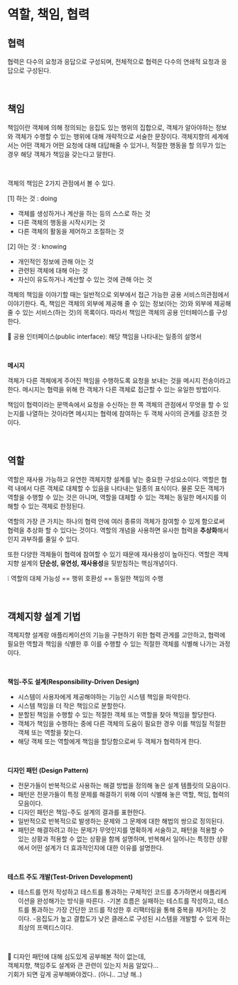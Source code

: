 # 역할, 책임, 협력

## 협력

협력은 다수의 요청과 응답으로 구성되며, 전체적으로 협력은 다수의 연쇄적 요청과 응답으로 구성된다.

</br>

## 책임

책임이란 객체에 의해 정의되는 응집도 있는 행위의 집합으로, 객체가 알아야하는 정보와 객체가 수행할 수 있는 행위에 대해 개략적으로 서술한 문장이다. 객체지향의 세계에서는 어떤 객체가 어떤 요청에 대해 대답해줄 수 있거나, 적절한 행동을 할 의무가 있는 경우 해당 객체가 책임을 갖는다고 말한다.

</br>

객체의 책임은 2가지 관점에서 볼 수 있다.

[1] 하는 것 : doing
- 객체를 생성하거나 계산을 하는 등의 스스로 하는 것
- 다른 객체의 행동을 시작시키는 것
- 다른 객체의 활동을 제어하고 조절하는 것

[2] 아는 것 :  knowing
- 개인적인 정보에 관해 아는 것
- 관련된 객체에 대해 아는 것
- 자신이 유도하거나 계산할 수 있는 것에 관해 아는 것

객체의 책임을 이야기할 때는 일반적으로 외부에서 접근 가능한 공용 서비스의관점에서 이야기한다. 즉, 책임은 객체의 외부에 제공해 줄 수 있는 정보(아는 것)와 외부에 제공해 줄 수 있는 서비스(하는 것)의 목록이다. 따라서 책임은 객체의 공용 인터페이스를 구성한다.

👻 공용 인터페이스(public interface): 해당 책임을 나타내는 일종의 설명서

</br>

**메시지**

객체가 다른 객체에게 주어진 책임을 수행하도록 요청을 보내는 것을 메시지 전송이라고 한다. 메시지는 협력을 위해 한 객체가 다른 객체로 접근할 수 있는 유일한 방법이다.

책임이 협력이라는 문맥속에서 요청을 수신하는 한 쪽 객체의 관점에서 무엇을 할 수 있는지를 나열하는 것이라면 
메시지는 협력에 참여하는 두 객체 사이의 관계를 강조한 것이다.

</br>

## 역할

역할은 재사용 가능하고 유연한 객체지향 설계를 낳는 중요한 구성요소이다. 
역할은 협력 내에서 다른 객체로 대체할 수 있음을 나타내는 일종의 표식이다. 물론 모든 객체가 역할을 수행할 수 있는 것은 아니며, 역할을 대체할 수 있는 객체는 동일한 메시지를 이해할 수 있는 객체로 한정된다. 

역할의 가장 큰 가치는 하나의 협력 안에 여러 종류의 객체가 참여할 수 있게 함으로써 협력을 추상화 할 수 있다는 것이다. 역할의 개념을 사용하면 유사한 협력을 **추상화**해서 인지 과부하를 줄일 수 있다.

 또한 다양한 객체들이 협력에 참여할 수 있기 때문에 재사용성이 높아진다. 역할은 객체지향 설계의 **단순성, 유연성, 재사용성**을 뒷받침하는 핵심개념이다.

 ❕ 역할의 대체 가능성 == 행위 호환성 == 동일한 책임의 수행

 </br>

 ## 객체지향 설계 기법

객체지향 설계랑 애플리케이션의 기능을 구현하기 위한 협력 관게를 고안하고, 협력에 필요한 역할과 책임을 식별한 후 이를 수행할 수 있는 적절한 객체를 식별해 나가는 과정이다.

</br>

**책임-주도 설계(Responsibility-Driven Design)**

- 시스템이 사용자에게 제공해야하는 기능인 시스템 책임을 파악한다.
- 시스템 책임을 더 작은 책임으로 분할한다.
- 분할된 책임을 수행할 수 있는 적절한 객체 또는 역할을 찾아 책임을 할당한다.
- 객체가 책임을 수행하는 중에 다른 객체의 도움이 필요한 경우 이를 책임질 적절한 객체 또는 역할을 찾는다.
- 해당 객체 또는 역할에게 책임을 할당함으로써 두 객체가 협력하게 한다.

</br>

**디자인 패턴 (Design Pattern)**

- 전문가들이 반복적으로 사용하는 해결 방법을 정의해 놓은 설계 템플릿의 모음이다.
- 패턴은 전문가들이 특정 문제를 해결하기 위해 이미 식별해 놓은 역할, 책임, 협력의 모음이다.
- 디자인 패턴은 책임-주도 설계의 결과를 표현한다.
- 일반적으로 반복적으로 발생하는 문제와 그 문제에 대한 해법의 쌍으로 정의된다.
- 패턴은 해결하려고 하는 문제가 무엇인지를 명확하게 서술하고, 패턴을 적용할 수 있는 상황과 적용할 수 없는 상황을 함께 설명하며, 반복해서 일어나는 특정한 상황에서 어떤 설계가 더 효과적인지에 대한 이유를 설명한다.

</br>

**테스트 주도 개발(Test-Driven Development)**

- 테스트를 먼저 작성하고 테스트를 통과하는 구체적인 코드를 추가하면서 애플리케이션을 완성해가는 방식을 따른다.
-기본 흐름은 실패하는 테스트를 작성하고, 테스트를 통과하는 가장 간단한 코드를 작성한 후 리팩터링을 통해 중복을 제거하는 것이다.
-응집도가 높고 결합도가 낮은 클래스로 구성된 시스템을 개발할 수 있게 하는 최상의 프랙티스이다.

</br>

👻 디자인 패턴에 대해 심도있게 공부해본 적이 없는데, 
</br>객체지향, 책임주도 설계와 큰 관련이 있는지 처음 알았다...
</br>기회가 되면 깊게 공부해봐야겠다.. (아니.. 그냥 해..)